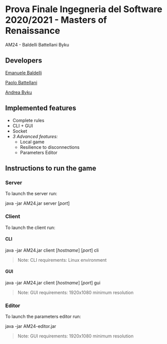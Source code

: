 # Prova Finale Ingegneria del Software 2020/2021 - Masters of Renaissance
AM24 - Baldelli Battellani Byku


## Developers

[Emanuele Baldelli](https://github.com/emadens)

[Paolo Battellani](https://github.com/paolob2)

[Andrea Byku](https://github.com/LordByku)

## Implemented features

* Complete rules
* CLI + GUI
* Socket
* _3 Advanced features:_
  * Local game
  * Resilience to disconnections
  * Parameters Editor

## Instructions to run the game

### Server
To launch the server run:

java -jar AM24.jar server [_port_]

### Client
To launch the client run:

#### CLI
java -jar AM24.jar client [_hostname_] [_port_] cli
> Note: CLI requirements: Linux environment

#### GUI
java -jar AM24.jar client [_hostname_] [_port_] gui
> Note: GUI requirements: 1920x1080 minimum resolution

### Editor
To launch the parameters editor run:

java -jar AM24-editor.jar
> Note: GUI requirements: 1920x1080 minimum resolution
